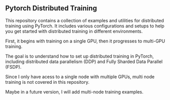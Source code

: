 ## Pytorch Distributed Training

This repository contains a collection of examples and utilities for distributed training using PyTorch. It includes various configurations and setups to help you get started with distributed training in different environments.

First, it begins with training on a single GPU, then it progresses to multi-GPU training.

The goal is to understand how to set up distributed training in PyTorch, including distributed data parallelism (DDP) and Fully Sharded Data Parallel (FSDP).

Since I only have acess to a single node with multiple GPUs, multi node training is not covered in this repository.

Maybe in a future version, I will add multi-node training examples.